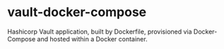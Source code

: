 # vault-docker-compose
Hashicorp Vault application, built by Dockerfile, provisioned via Docker-Compose and hosted within a Docker container.
